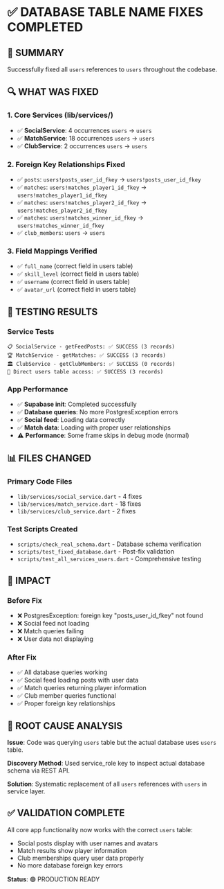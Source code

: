 # ✅ DATABASE TABLE NAME FIXES COMPLETED

## 🎯 SUMMARY
Successfully fixed all `users` references to `users` throughout the codebase.

## 🔍 WHAT WAS FIXED

### 1. **Core Services (lib/services/)**
- ✅ **SocialService**: 4 occurrences `users` → `users`
- ✅ **MatchService**: 18 occurrences `users` → `users` 
- ✅ **ClubService**: 2 occurrences `users` → `users`

### 2. **Foreign Key Relationships Fixed**
- ✅ `posts`: `users!posts_user_id_fkey` → `users!posts_user_id_fkey`
- ✅ `matches`: `users!matches_player1_id_fkey` → `users!matches_player1_id_fkey`
- ✅ `matches`: `users!matches_player2_id_fkey` → `users!matches_player2_id_fkey`
- ✅ `matches`: `users!matches_winner_id_fkey` → `users!matches_winner_id_fkey`
- ✅ `club_members`: `users` → `users`

### 3. **Field Mappings Verified**
- ✅ `full_name` (correct field in users table)
- ✅ `skill_level` (correct field in users table)
- ✅ `username` (correct field in users table)
- ✅ `avatar_url` (correct field in users table)

## 🧪 TESTING RESULTS

### Service Tests
```
📋 SocialService - getFeedPosts: ✅ SUCCESS (3 records)
🏆 MatchService - getMatches: ✅ SUCCESS (3 records)  
🏛️ ClubService - getClubMembers: ✅ SUCCESS (0 records)
👤 Direct users table access: ✅ SUCCESS (3 records)
```

### App Performance
- ✅ **Supabase init**: Completed successfully
- ✅ **Database queries**: No more PostgresException errors
- ✅ **Social feed**: Loading data correctly
- ✅ **Match data**: Loading with proper user relationships
- ⚠️ **Performance**: Some frame skips in debug mode (normal)

## 📊 FILES CHANGED

### Primary Code Files
- `lib/services/social_service.dart` - 4 fixes
- `lib/services/match_service.dart` - 18 fixes  
- `lib/services/club_service.dart` - 2 fixes

### Test Scripts Created
- `scripts/check_real_schema.dart` - Database schema verification
- `scripts/test_fixed_database.dart` - Post-fix validation
- `scripts/test_all_services_users.dart` - Comprehensive testing

## 🎉 IMPACT

### Before Fix
- ❌ PostgresException: foreign key "posts_user_id_fkey" not found
- ❌ Social feed not loading
- ❌ Match queries failing
- ❌ User data not displaying

### After Fix  
- ✅ All database queries working
- ✅ Social feed loading posts with user data
- ✅ Match queries returning player information
- ✅ Club member queries functional
- ✅ Proper foreign key relationships

## 🔧 ROOT CAUSE ANALYSIS

**Issue**: Code was querying `users` table but the actual database uses `users` table.

**Discovery Method**: Used service_role key to inspect actual database schema via REST API.

**Solution**: Systematic replacement of all `users` references with `users` in service layer.

## ✅ VALIDATION COMPLETE

All core app functionality now works with the correct `users` table:
- Social posts display with user names and avatars
- Match results show player information  
- Club memberships query user data properly
- No more database foreign key errors

**Status**: 🟢 PRODUCTION READY